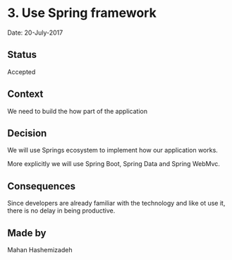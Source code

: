 # 3. Use Spring framework

Date: 20-July-2017

## Status

Accepted

## Context

We need to build the how part of the application

## Decision

We will use Springs ecosystem to implement how our application works.

More explicitly we will use Spring Boot, Spring Data and Spring WebMvc.

## Consequences

Since developers are already familiar with the technology and like ot use it, there is no delay in being productive.

## Made by

Mahan Hashemizadeh